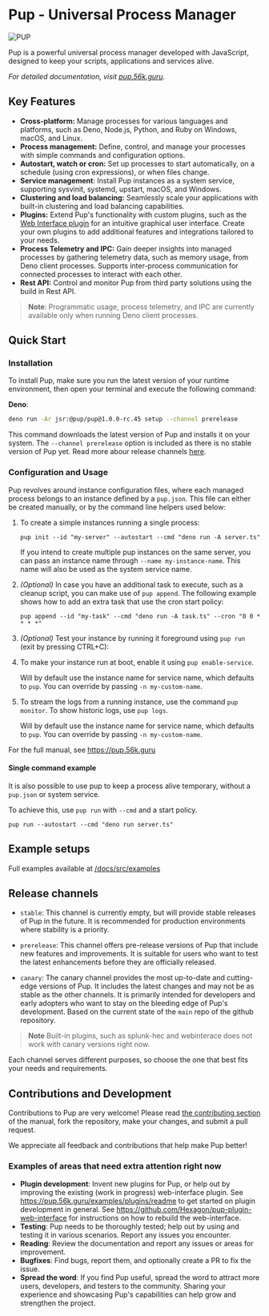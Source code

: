 # Pup - Universal Process Manager

![PUP](https://cdn.jsdelivr.net/gh/hexagon/pup@master/docs/src/resources/pup_dark.png)

Pup is a powerful universal process manager developed with JavaScript, designed to keep your scripts, applications and services alive.

_For detailed documentation, visit [pup.56k.guru](https://pup.56k.guru)._

## Key Features

- **Cross-platform:** Manage processes for various languages and platforms, such as Deno, Node.js, Python, and Ruby on Windows, macOS, and Linux.
- **Process management:** Define, control, and manage your processes with simple commands and configuration options.
- **Autostart, watch or cron:** Set up processes to start automatically, on a schedule (using cron expressions), or when files change.
- **Service management**: Install Pup instances as a system service, supporting sysvinit, systemd, upstart, macOS, and Windows.
- **Clustering and load balancing:** Seamlessly scale your applications with built-in clustering and load balancing capabilities.
- **Plugins:** Extend Pup's functionality with custom plugins, such as the [Web Interface plugin](/docs/src/examples/basic-webinterface/README.md) for an intuitive graphical user interface. Create
  your own plugins to add additional features and integrations tailored to your needs.
- **Process Telemetry and IPC:** Gain deeper insights into managed processes by gathering telemetry data, such as memory usage, from Deno client processes. Supports inter-process communication for
  connected processes to interact with each other.
- **Rest API:** Control and monitor Pup from third party solutions using the build in Rest API.

> **Note**: Programmatic usage, process telemetry, and IPC are currently available only when running Deno client processes.

## Quick Start

### Installation

To install Pup, make sure you run the latest version of your runtime environment, then open your terminal and execute the following command:

**Deno**:

```bash
deno run -Ar jsr:@pup/pup@1.0.0-rc.45 setup --channel prerelease
```

This command downloads the latest version of Pup and installs it on your system. The `--channel prerelease` option is included as there is no stable version of Pup yet. Read more abour release
channels [here](https://hexagon.github.io/pup/installation.html#release-channels).

### Configuration and Usage

Pup revolves around instance configuration files, where each managed process belongs to an instance defined by a `pup.json`. This file can either be created manually, or by the command line helpers
used below:

1. To create a simple instances running a single process:

   `pup init --id "my-server" --autostart --cmd "deno run -A server.ts"`

   If you intend to create multiple pup instances on the same server, you can pass an instance name through `--name my-instance-name`. This name will also be used as the system service name.

2. _(Optional)_ In case you have an additional task to execute, such as a cleanup script, you can make use of `pup append`. The following example shows how to add an extra task that use the cron start
   policy:

   `pup append --id "my-task" --cmd "deno run -A task.ts" --cron "0 0 * * * *"`

3. _(Optional)_ Test your instance by running it foreground using `pup run` (exit by pressing CTRL+C):

4. To make your instance run at boot, enable it using `pup enable-service`.

   Will by default use the instance name for service name, which defaults to `pup`. You can override by passing `-n my-custom-name`.

5. To stream the logs from a running instance, use the command `pup monitor`. To show historic logs, use `pup logs`.

   Will by default use the instance name for service name, which defaults to `pup`. You can override by passing `-n my-custom-name`.

For the full manual, see <https://pup.56k.guru>

#### Single command example

It is also possible to use pup to keep a process alive temporary, without a `pup.json` or system service.

To achieve this, use `pup run` with `--cmd` and a start policy.

`pup run --autostart --cmd "deno run server.ts"`

## Example setups

Full examples available at [/docs/src/examples](/docs/src/examples)

## Release channels

- `stable`: This channel is currently empty, but will provide stable releases of Pup in the future. It is recommended for production environments where stability is a priority.

- `prerelease`: This channel offers pre-release versions of Pup that include new features and improvements. It is suitable for users who want to test the latest enhancements before they are officially
  released.

- `canary`: The canary channel provides the most up-to-date and cutting-edge versions of Pup. It includes the latest changes and may not be as stable as the other channels. It is primarily intended
  for developers and early adopters who want to stay on the bleeding edge of Pup's development. Based on the current state of the `main` repo of the github repository.

> **Note** Built-in plugins, such as splunk-hec and webinterace does not work with canary versions right now.

Each channel serves different purposes, so choose the one that best fits your needs and requirements.

## Contributions and Development

Contributions to Pup are very welcome! Please read [the contributing section](https://pup.56k.guru/contributing.html) of the manual, fork the repository, make your changes, and submit a pull request.

We appreciate all feedback and contributions that help make Pup better!

### Examples of areas that need extra attention right now

- **Plugin development**: Invent new plugins for Pup, or help out by improving the existing (work in progress) web-interface plugin. See <https://pup.56k.guru/examples/plugins/readme> to get started
  on plugin development in general. See <https://github.com/Hexagon/pup-plugin-web-interface> for instructions on how to rebuild the web-interface.
- **Testing**: Pup needs to be thoroughly tested; help out by using and testing it in various scenarios. Report any issues you encounter.
- **Reading**: Review the documentation and report any issues or areas for improvement.
- **Bugfixes**: Find bugs, report them, and optionally create a PR to fix the issue.
- **Spread the word**: If you find Pup useful, spread the word to attract more users, developers, and testers to the community. Sharing your experience and showcasing Pup's capabilities can help grow
  and strengthen the project.
